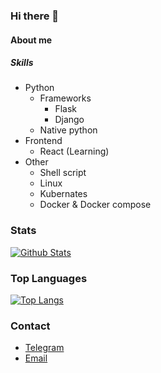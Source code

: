 ### Hi there 👋

#### About me

##### Skills

- Python
    - Frameworks
        - Flask
        - Django
    - Native python
- Frontend
    - React (Learning)
- Other
    - Shell script
    - Linux
    - Kubernates
    - Docker & Docker compose

### Stats

[![Github Stats][statspic]][readmestats]

### Top Languages

[![Top Langs][toplangspic]][readmestats]

### Contact

- [Telegram][Telegram]
- [Email][email]

[statspic]: https://github-readme-stats.vercel.app/api?username=allen0099&include_all_commits=true&show_icons=true&hide_rank=true

[toplangspic]: https://github-readme-stats.vercel.app/api/top-langs/?username=allen0099&layout=compact&hide=php,vue

[readmestats]: https://github.com/anuraghazra/github-readme-stats

[GitHub]: https://github.com/allen0099

[Telegram]: https://t.me/allen0099

[email]: mailto:allen0099@sudo.host
